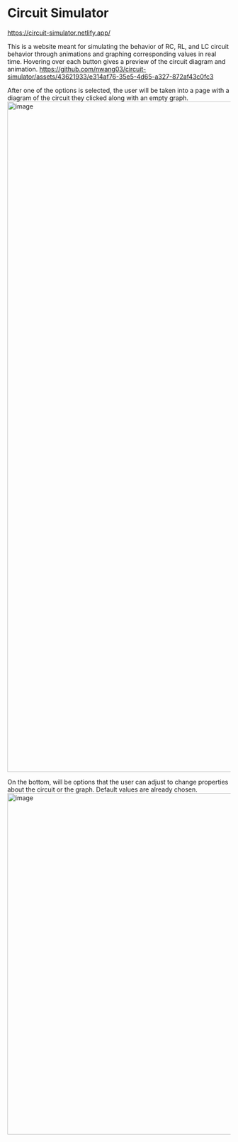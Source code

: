# Circuit Simulator

https://circuit-simulator.netlify.app/

This is a website meant for simulating the behavior of RC, RL, and LC circuit behavior through animations and graphing corresponding values in real time.
Hovering over each button gives a preview of the circuit diagram and animation.
https://github.com/nwang03/circuit-simulator/assets/43621933/e314af76-35e5-4d65-a327-872af43c0fc3

After one of the options is selected, the user will be taken into a page with a diagram of the circuit they clicked along with an empty graph.
<img width="1512" alt="image" src="https://github.com/nwang03/circuit-simulator/assets/43621933/431085f2-f0f3-4831-a504-cadaef01a020">

On the bottom, will be options that the user can adjust to change properties about the circuit or the graph. Default values are already chosen.
<img width="770" alt="image" src="https://github.com/nwang03/circuit-simulator/assets/43621933/29cecf67-fd35-4a29-869c-4171d48414cd">

